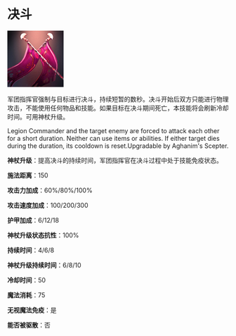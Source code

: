 # 决斗

![](game/resource/flash3/images/spellicons/mjz_legion_commander_duel.png)

军团指挥官强制与目标进行决斗，持续短暂的数秒。决斗开始后双方只能进行物理攻击，不能使用任何物品和技能。如果目标在决斗期间死亡，本技能将会刷新冷却时间。可用神杖升级。

Legion Commander and the target enemy are forced to attack each other for a short duration.  Neither can use items or abilities.  If either target dies during the duration, its cooldown is reset.Upgradable by Aghanim's Scepter.

**神杖升级**：提高决斗的持续时间，军团指挥官在决斗过程中处于技能免疫状态。

**施法距离**：150

**攻击力加成**：60%/80%/100%

**攻击速度加成**：100/200/300

**护甲加成**：6/12/18

**神杖升级状态抗性**：100%

**持续时间**：4/6/8

**神杖升级持续时间**：6/8/10

**冷却时间**：50

**魔法消耗**：75

**无视魔法免疫**：是

**能否被驱散**：否



